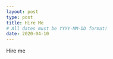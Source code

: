 ```yaml
---
layout: post
type: post
title: Hire Me
# All dates must be YYYY-MM-DD format!
date: 2020-04-10
---
```


Hire me

